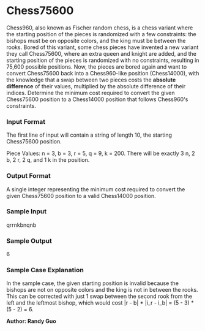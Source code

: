# Chess75600

Chess960, also known as Fischer random chess, is a chess variant where the starting position of the pieces is randomized with a few constraints: the bishops must be on opposite colors, and the king must be between the rooks. Bored of this variant, some chess pieces have invented a new variant they call Chess75600, where an extra queen and knight are added, and the starting position of the pieces is randomized with no constraints, resulting in 75,600 possible positions. Now, the pieces are bored again and want to convert Chess75600 back into a Chess960-like position (Chess14000), with the knowledge that a swap between two pieces costs the **absolute difference** of their values, multiplied by the absolute difference of their indices. Determine the minimum cost required to convert the given Chess75600 position to a Chess14000 position that follows Chess960's constraints.

### Input Format

The first line of input will contain a string of length 10, the starting Chess75600 position.

Piece Values: n = 3, b = 3, r = 5, q = 9, k = 200. There will be exactly 3 n, 2 b, 2 r, 2 q, and 1 k in the position.

### Output Format

A single integer representing the minimum cost required to convert the given Chess75600 position to a valid Chess14000 position.

### Sample Input

qrrnkbnqnb

### Sample Output

$6$

### Sample Case Explanation

In the sample case, the given starting position is invalid because the bishops are not on opposite colors and the king is not in between the rooks. This can be corrected with just 1 swap between the second rook from the left and the leftmost bishop, which would cost |r - b| * |i_r - i_b| = (5 - 3) * (5 - 2) = 6.

**Author: Randy Guo**
